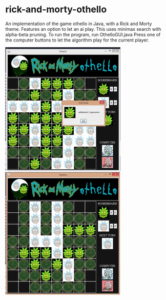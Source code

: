 # rick-and-morty-othello
 An implementation of the game othello in Java, with a Rick and Morty theme. 
 Features an option to let an ai play. This uses minimax search with alpha-beta pruning.
 To run the program, run OthelloGUI.java
 Press one of the computer buttons to let the algorithm play for the current player. 

<div style="float:left">
<img src="images/othello1.PNG">
<img src="images/othello2.PNG">
</div>
